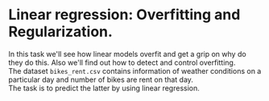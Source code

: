 # Linear regression: Overfitting and Regularization.

In this task we'll see how linear models overfit and get a grip on why do they do this. Also we'll find out how to detect and control overfitting.  
The dataset `bikes_rent.csv` contains information of weather conditions on a particular day and number of bikes are rent on that day.  
The task is to predict the latter by using linear regression.
